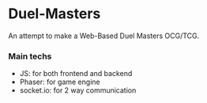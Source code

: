 # Duel-Masters
An attempt to make a Web-Based Duel Masters OCG/TCG.

### Main techs
- JS: for both frontend and backend
- Phaser: for game engine
- socket.io: for 2 way communication
